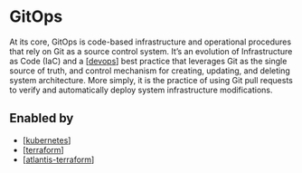 # GitOps

At its core, GitOps is code-based infrastructure and operational procedures that rely on Git as a source control system. It’s an evolution of Infrastructure as Code (IaC) and a [[devops]] best practice that leverages Git as the single source of truth, and control mechanism for creating, updating, and deleting system architecture. More simply, it is the practice of using Git pull requests to verify and automatically deploy system infrastructure modifications.

## Enabled by

- [[kubernetes]]
- [[terraform]]
- [[atlantis-terraform]]

[//begin]: # "Autogenerated link references for markdown compatibility"
[kubernetes]: kubernetes "Kubernetes (k8s)"
[terraform]: terraform "Terraform"
[atlantis-terraform]: atlantis-terraform "Atlantis (Terraform)"
[devops]: devops "DevOps"
[//end]: # "Autogenerated link references"
